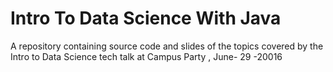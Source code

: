 # Intro To Data Science With Java
A repository containing source code and slides of the topics covered by the Intro to Data Science tech talk at Campus Party , June- 29 -20016
